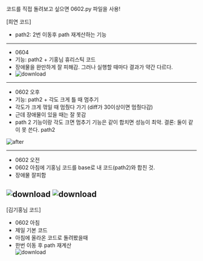 코드를 직접 돌려보고 싶으면 0602.py 파일을 사용!

[희연 코드]  
- path2: 2번 이동후 path 재계산하는 기능
---
- 0604
- 기능: path2 + 기홍님 휴리스틱 코드  
- 장애물을 완만하게 잘 피해감. 그러나 실행할 때마다 결과가 약간 다르다.  
- ![download](https://github.com/user-attachments/assets/d16b9d8a-7957-435d-9a4d-9717efb6739c) 

---
- 0602 오후
- 기능: path2 + 각도 크게 틀 때 멈추기
- 각도가 크게 꺾일 때 멈췄다 가기 (diff가 30이상이면 멈췄다감)
- 근데 장애물이 있을 때는 잘 못감
- path 2 기능이랑 각도 크면 멈추기 기능은 같이 합치면 성능이 최악.
결론: 둘이 같이 못 쓴다. path2

![after](https://github.com/user-attachments/assets/dc47757b-bc28-49c1-87c5-471653aa096a)

---
- 0602 오전
- 0602 아침에 기홍님 코드를 base로 내 코드(path2)와 합친 것.
- 장애물 잘피함

![download](https://github.com/user-attachments/assets/fb23b9f5-0f6c-4c81-96b9-08974f115c67)
![download](https://github.com/user-attachments/assets/01018496-14ee-4dcd-b5db-2cfa3ae8ca26)
---
[김기홍님 코드]    
- 0602 아침
- 제일 기본 코드
- 아침에 올라온 코드로 돌려봤을때  
- 한번 이동 후 path 재계산  
![download](https://github.com/user-attachments/assets/73195860-40e0-4275-8ca1-af134ebd6b88)
